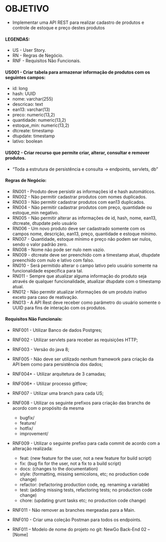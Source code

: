 # OBJETIVO 
- Implementar uma API REST para realizar cadastro de produtos e controle de estoque e preço destes produtos

#### LEGENDAS:
- US - User Story.
- RN - Regras de Negócio.
- RNF - Requisitos Não Funcionais.


#### US001 - Criar tabela para armazenar informação de produtos com os seguintes campos:
- id: long
- hash: UUID
- nome: varchar(255)
- descricao: text
- ean13: varchar(13)
- preco: numeric(13,2)
- quantidade: numeric(13,2)
- estoque_min: numeric(13,2)
- dtcreate: timestamp
- dtupdate: timestamp
- lativo: boolean

#### US002 - Criar recurso que permite criar, alterar, consultar e remover produtos.
- “Toda a estrutura de persistência e consulta -> endpoints, servlets, db”

#### Regras de Negócio:
 - RN001 - Produto deve persistir as informações id e hash automáticos.
- RN002 - Não permitir cadastrar produtos com nomes duplicados.
- RN003 - Não permitir cadastrar produtos com ean13 duplicados.
- RN004 - Não permitir cadastrar produtos com preço, quantidade ou estoque_min negativo.
- RN005 - Não permitir alterar as informações de id, hash, nome, ean13, dtcreate,
dtupdate pelo usuário
- RN006 - Um novo produto deve ser cadastrado somente com os campos nome,
descrição, ean13, preço, quantidade e estoque mínimo.
- RN007 - Quantidade, estoque mínimo e preço não podem ser nulos, sendo o valor
padrão zero.
- RN008 - Nome não pode ser nulo nem vazio.
- RN009 - dtcreate deve ser preenchido com a timestamp atual, dtupdate preenchido
com nulo e lativo com falso.
- RN010 - Será permitido alterar o campo lativo pelo usuário somente na funcionalidade
específica para tal.
- RN011 - Sempre que atualizar alguma informação do produto seja através de qualquer
funcionalidade, atualizar dtupdate com o timestamp atual.
- RN012 - Não permitir atualizar informações de um produto inativo exceto para caso de
reativação.
- RN013 - A API Rest deve receber como parâmetro do usuário somente o UUID para
fins de interação com os produtos.

#### Requisitos Não Funcionais:
- RNF001 - Utilizar Banco de dados Postgres;

- RNF002 - Utilizar servlets para receber as requisições HTTP;

- RNF003 - Versão do java 8;

- RNF005 - Não deve ser utilizado nenhum framework para criação da API bem como para persistência dos dados;

- RNF004* - Utilizar arquitetura de 3 camadas;

- RNF006* - Utilizar processo gitflow;

- RNF007 - Utilizar uma branch para cada US;

- RNF008 - Utilizar os seguinte prefixos para criação das branchs de acordo com o propósito da mesma
    - bugfix/
    - feature/
    - hotfix/
    - improvement/

- RNF009 - Utilizar o seguinte prefixo para cada commit de acordo com a alteração realizada:
    - feat: (new feature for the user, not a new feature for build script)
    - fix: (bug fix for the user, not a fix to a build script)
    - docs: (changes to the documentation)
    - style: (formatting, missing semicolons, etc; no production code change)
    - refactor: (refactoring production code, eg. renaming a variable)
    - test: (adding missing tests, refactoring tests; no production code change)
    - chore: (updating grunt tasks etc; no production code change)

- RNF011 - Não remover as branches mergeadas para a Main.

- RNF010 - Criar uma coleção Postman para todos os endpoints.

- RNF011 – Modelo de nome do projeto no git: NewGo Back-End 02 – [Nome]